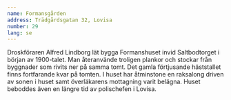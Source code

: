 ```yaml
---
name: Formansgården
address: Trädgårdsgatan 32, Lovisa
number: 29
lang: se
---
```

Droskföraren Alfred Lindborg lät bygga Formanshuset invid Saltbodtorget i början av 1900-talet. Man återanvände troligen plankor och stockar från byggnader som rivits ner på samma tomt. Det gamla förtjusande häststallet finns fortfarande kvar på tomten. I huset har åtminstone en raksalong driven av sonen i huset samt överläkarens mottagning varit belägna. Huset beboddes även en längre tid av polischefen i Lovisa.
